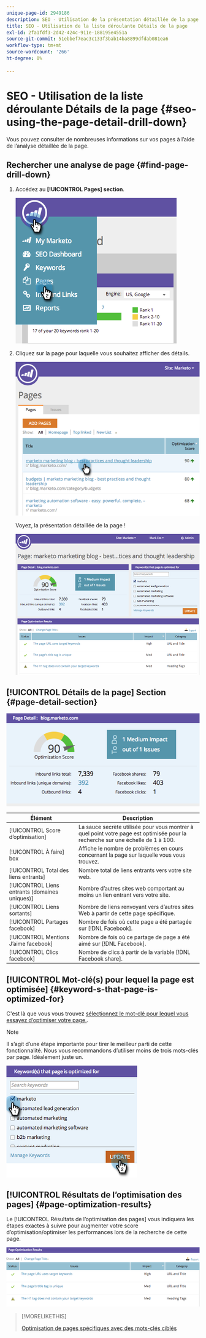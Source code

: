 ```yaml
---
unique-page-id: 2949186
description: SEO - Utilisation de la présentation détaillée de la page - Documents Marketo - Documentation du produit
title: SEO - Utilisation de la liste déroulante Détails de la page
exl-id: 2fa1fdf3-2d42-424c-911e-188195e4551a
source-git-commit: 51ebbef7eac3c133f3bab14ba8899dfdab081ea6
workflow-type: tm+mt
source-wordcount: '266'
ht-degree: 0%

---
```


# SEO - Utilisation de la liste déroulante Détails de la page {#seo-using-the-page-detail-drill-down}

Vous pouvez consulter de nombreuses informations sur vos pages à l’aide de l’analyse détaillée de la page.

## Rechercher une analyse de page {#find-page-drill-down}

1. Accédez au **[!UICONTROL Pages] section**.

   ![](assets/image2014-9-17-21-3a54-3a53.png)

1. Cliquez sur la page pour laquelle vous souhaitez afficher des détails.

   ![](assets/image2014-9-17-21-3a54-3a58.png)

   Voyez, la présentation détaillée de la page !

   ![](assets/image2014-9-17-21-3a55-3a2.png)

## [!UICONTROL Détails de la page] Section {#page-detail-section}

![](assets/image2014-9-17-21-3a55-3a46.png)

| Élément | Description |
|---|---|
| [!UICONTROL Score d’optimisation] | La sauce secrète utilisée pour vous montrer à quel point votre page est optimisée pour la recherche sur une échelle de 1 à 100. |
| [!UICONTROL À faire] box | Affiche le nombre de problèmes en cours concernant la page sur laquelle vous vous trouvez. |
| [!UICONTROL Total des liens entrants] | Nombre total de liens entrants vers votre site web. |
| [!UICONTROL Liens entrants (domaines uniques)] | Nombre d’autres sites web comportant au moins un lien entrant vers votre site. |
| [!UICONTROL Liens sortants] | Nombre de liens renvoyant vers d’autres sites Web à partir de cette page spécifique. |
| [!UICONTROL Partages facebook] | Nombre de fois où cette page a été partagée sur [!DNL Facebook]. |
| [!UICONTROL Mentions J’aime facebook] | Nombre de fois où ce partage de page a été aimé sur [!DNL Facebook]. |
| [!UICONTROL Clics facebook] | Nombre de clics à partir de la variable [!DNL Facebook share]. |

## [!UICONTROL Mot-clé(s) pour lequel la page est optimisée] {#keyword-s-that-page-is-optimized-for}

C&#39;est là que vous vous trouvez [sélectionnez le mot-clé pour lequel vous essayez d’optimiser votre page.](/help/marketo/product-docs/additional-apps/seo/keywords/seo-optimize-specific-pages-with-targeted-keywords.md).

>[!NOTE]
>
>Il s’agit d’une étape importante pour tirer le meilleur parti de cette fonctionnalité. Nous vous recommandons d’utiliser moins de trois mots-clés par page. Idéalement juste un.

![](assets/image2014-9-17-21-3a56-3a35.png)

## [!UICONTROL Résultats de l’optimisation des pages] {#page-optimization-results}

Le [!UICONTROL Résultats de l’optimisation des pages] vous indiquera les étapes exactes à suivre pour augmenter votre score d’optimisation/optimiser les performances lors de la recherche de cette page.

![](assets/image2014-9-17-21-3a56-3a41.png)

>[!MORELIKETHIS]
>
>[Optimisation de pages spécifiques avec des mots-clés ciblés](/help/marketo/product-docs/additional-apps/seo/keywords/seo-optimize-specific-pages-with-targeted-keywords.md)

